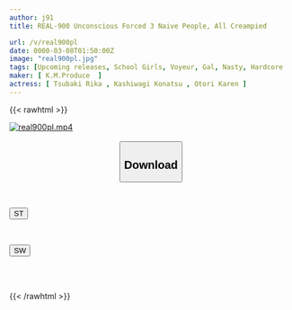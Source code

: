 ```yaml
---
author: j91
title: REAL-900 Unconscious Forced 3 Naive People, All Creampied

url: /v/real900pl
date: 0000-03-08T01:50:00Z
image: "real900pl.jpg"
tags: [Upcoming releases, School Girls, Voyeur, Gal, Nasty, Hardcore	]
maker: [ K.M.Produce  ]
actress: [ Tsubaki Rika , Kashiwagi Konatsu , Otori Karen ]
---
```



{{< rawhtml >}}

<div class="video" data-videoid="pending_link_2.html">
    <a href="javascript:;">
        <img src="/v/real900pl/real900pl.jpg" width="WIDTH" height="HEIGHT" alt="real900pl.mp4" loading="lazy">
    </a>
</div>

<script type="text/javascript" src="https://j91.asia/asset/on-demand-pend.js"></script>

<br>
  <link rel="stylesheet" href="https://j91.asia/asset/bs5.css">
  
  <center>
  <button class="btn btn-primary" type="button" data-bs-toggle="collapse" data-bs-target=".multi-collapse" aria-expanded="false" aria-controls="multiCollapseExample1 multiCollapseExample2"><h2>Download</h2></button></center>
</p>
<div class="row">
  <div class="col">
    <div class="collapse multi-collapse" id="multiCollapseExample1">
      <div class="card card-body">
	      	      <br>
<div class="buttons">  
<p><a href="https://j91.asia/pending_link_2.html" target="_blank"><button class="btn-hover color-3"><i class="fa fa-download"></i> ST</button></a></p></div>
    </div>
  </div>
</div>
  <div class="col">
    <div class="collapse multi-collapse" id="multiCollapseExample2">
      <div class="card card-body">
	      <br>
<div class="buttons">
<p><a href="https://j91.asia/pending_link_2.html" target="_blank"><button class="btn-hover color-2"><i class="fa fa-download"></i> SW</button></a></p></div>
<br><br>
      </div>
    </div>
  </div>
</div>

{{< /rawhtml >}}